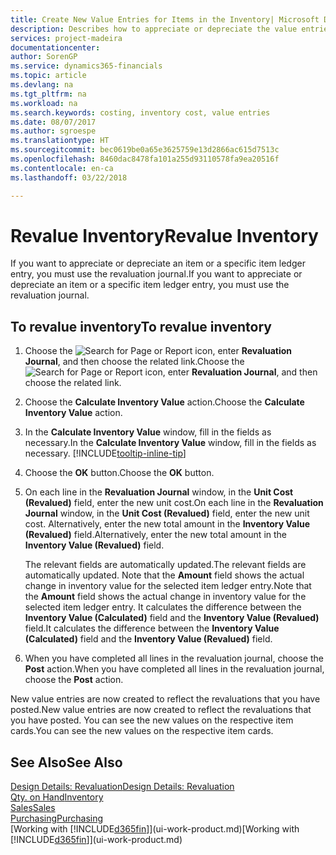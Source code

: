 ```yaml
---
title: Create New Value Entries for Items in the Inventory| Microsoft Docs
description: Describes how to appreciate or depreciate the value entries of one or more items in the inventory by posting their current, calculated value.
services: project-madeira
documentationcenter: 
author: SorenGP
ms.service: dynamics365-financials
ms.topic: article
ms.devlang: na
ms.tgt_pltfrm: na
ms.workload: na
ms.search.keywords: costing, inventory cost, value entries
ms.date: 08/07/2017
ms.author: sgroespe
ms.translationtype: HT
ms.sourcegitcommit: bec0619be0a65e3625759e13d2866ac615d7513c
ms.openlocfilehash: 8460dac8478fa101a255d93110578fa9ea20516f
ms.contentlocale: en-ca
ms.lasthandoff: 03/22/2018

---
```

# <a name="revalue-inventory"></a><span data-ttu-id="907db-103">Revalue Inventory</span><span class="sxs-lookup"><span data-stu-id="907db-103">Revalue Inventory</span></span>
<span data-ttu-id="907db-104">If you want to appreciate or depreciate an item or a specific item ledger entry, you must use the revaluation journal.</span><span class="sxs-lookup"><span data-stu-id="907db-104">If you want to appreciate or depreciate an item or a specific item ledger entry, you must use the revaluation journal.</span></span>

## <a name="to-revalue-inventory"></a><span data-ttu-id="907db-105">To revalue inventory</span><span class="sxs-lookup"><span data-stu-id="907db-105">To revalue inventory</span></span>
1. <span data-ttu-id="907db-106">Choose the ![Search for Page or Report](media/ui-search/search_small.png "Search for Page or Report icon") icon, enter **Revaluation Journal**, and then choose the related link.</span><span class="sxs-lookup"><span data-stu-id="907db-106">Choose the ![Search for Page or Report](media/ui-search/search_small.png "Search for Page or Report icon") icon, enter **Revaluation Journal**, and then choose the related link.</span></span>
2. <span data-ttu-id="907db-107">Choose the **Calculate Inventory Value** action.</span><span class="sxs-lookup"><span data-stu-id="907db-107">Choose the **Calculate Inventory Value** action.</span></span>
3. <span data-ttu-id="907db-108">In the **Calculate Inventory Value** window, fill in the fields as necessary.</span><span class="sxs-lookup"><span data-stu-id="907db-108">In the **Calculate Inventory Value** window, fill in the fields as necessary.</span></span> [!INCLUDE[tooltip-inline-tip](includes/tooltip-inline-tip_md.md)]
4. <span data-ttu-id="907db-109">Choose the **OK** button.</span><span class="sxs-lookup"><span data-stu-id="907db-109">Choose the **OK** button.</span></span>
5. <span data-ttu-id="907db-110">On each line in the **Revaluation Journal** window, in the **Unit Cost (Revalued)** field, enter the new unit cost.</span><span class="sxs-lookup"><span data-stu-id="907db-110">On each line in the **Revaluation Journal** window, in the **Unit Cost (Revalued)** field, enter the new unit cost.</span></span> <span data-ttu-id="907db-111">Alternatively, enter the new total amount in the **Inventory Value (Revalued)** field.</span><span class="sxs-lookup"><span data-stu-id="907db-111">Alternatively, enter the new total amount in the **Inventory Value (Revalued)** field.</span></span>

    <span data-ttu-id="907db-112">The relevant fields are automatically updated.</span><span class="sxs-lookup"><span data-stu-id="907db-112">The relevant fields are automatically updated.</span></span> <span data-ttu-id="907db-113">Note that the **Amount** field shows the actual change in inventory value for the selected item ledger entry.</span><span class="sxs-lookup"><span data-stu-id="907db-113">Note that the **Amount** field shows the actual change in inventory value for the selected item ledger entry.</span></span> <span data-ttu-id="907db-114">It calculates the difference between the **Inventory Value (Calculated)** field and the **Inventory Value (Revalued)** field.</span><span class="sxs-lookup"><span data-stu-id="907db-114">It calculates the difference between the **Inventory Value (Calculated)** field and the **Inventory Value (Revalued)** field.</span></span>
6. <span data-ttu-id="907db-115">When you have completed all lines in the revaluation journal, choose the **Post** action.</span><span class="sxs-lookup"><span data-stu-id="907db-115">When you have completed all lines in the revaluation journal, choose the **Post** action.</span></span>

<span data-ttu-id="907db-116">New value entries are now created to reflect the revaluations that you have posted.</span><span class="sxs-lookup"><span data-stu-id="907db-116">New value entries are now created to reflect the revaluations that you have posted.</span></span> <span data-ttu-id="907db-117">You can see the new values on the respective item cards.</span><span class="sxs-lookup"><span data-stu-id="907db-117">You can see the new values on the respective item cards.</span></span>

## <a name="see-also"></a><span data-ttu-id="907db-118">See Also</span><span class="sxs-lookup"><span data-stu-id="907db-118">See Also</span></span>
[<span data-ttu-id="907db-119">Design Details: Revaluation</span><span class="sxs-lookup"><span data-stu-id="907db-119">Design Details: Revaluation</span></span>](design-details-revaluation.md)  
[<span data-ttu-id="907db-120">Qty. on Hand</span><span class="sxs-lookup"><span data-stu-id="907db-120">Inventory</span></span>](inventory-manage-inventory.md)  
[<span data-ttu-id="907db-121">Sales</span><span class="sxs-lookup"><span data-stu-id="907db-121">Sales</span></span>](sales-manage-sales.md)  
[<span data-ttu-id="907db-122">Purchasing</span><span class="sxs-lookup"><span data-stu-id="907db-122">Purchasing</span></span>](purchasing-manage-purchasing.md)  
<span data-ttu-id="907db-123">[Working with [!INCLUDE[d365fin](includes/d365fin_md.md)]](ui-work-product.md)</span><span class="sxs-lookup"><span data-stu-id="907db-123">[Working with [!INCLUDE[d365fin](includes/d365fin_md.md)]](ui-work-product.md)</span></span>

